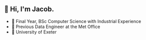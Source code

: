 ## 👋 Hi, I'm Jacob.

- 📝 Final Year, BSc Computer Science with Industrial Experience
- 🏢 Previous Data Engineer at the Met Office
- 🏫 University of Exeter
